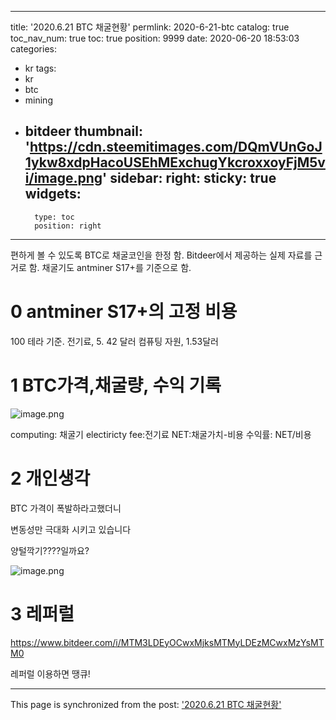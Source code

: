 
---
title: '2020.6.21 BTC 채굴현황'
permlink: 2020-6-21-btc
catalog: true
toc_nav_num: true
toc: true
position: 9999
date: 2020-06-20 18:53:03
categories:
- kr
tags:
- kr
- btc
- mining
- bitdeer
thumbnail: 'https://cdn.steemitimages.com/DQmVUnGoJ1ykw8xdpHacoUSEhMExchugYkcroxxoyFjM5vi/image.png'
sidebar:
    right:
        sticky: true
widgets:
    -
        type: toc
        position: right
---


편하게 볼 수 있도록 BTC로 채굴코인을 한정 함.
Bitdeer에서 제공하는 실제 자료를 근거로  함.
채굴기도 antminer S17+를 기준으로 함.

# 0 antminer S17+의 고정 비용


100 테라 기준.
전기료,  5. 42 달러
컴퓨팅 자원, 1.53달러

# 1 BTC가격,채굴량, 수익 기록





![image.png](https://cdn.steemitimages.com/DQmVUnGoJ1ykw8xdpHacoUSEhMExchugYkcroxxoyFjM5vi/image.png)

computing: 채굴기 electiricty fee:전기료 NET:채굴가치-비용 수익률: NET/비용



# 2 개인생각

BTC 가격이 폭발하라고했더니

변동성만 극대화 시키고 있습니다

양털깍기????일까요?


![image.png](https://cdn.steemitimages.com/DQmPpE6mYor2juJGZrXrvqBT8smQ3FAjDKeXW7Fbzbh7CCW/image.png)

# 3 레퍼럴
https://www.bitdeer.com/i/MTM3LDEyOCwxMjksMTMyLDEzMCwxMzYsMTM0

레퍼럴 이용하면 땡큐!

- - -

This page is synchronized from the post: ['2020.6.21 BTC 채굴현황'](https://steemit.com/@virus707/2020-6-21-btc)
